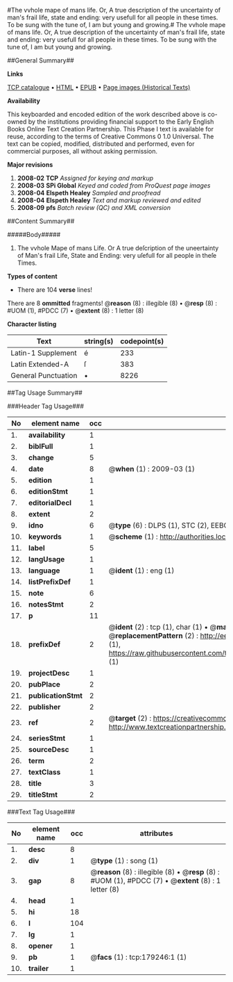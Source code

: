 #The vvhole mape of mans life. Or, A true description of the uncertainty of man's frail life, state and ending: very usefull for all people in these times. To be sung with the tune of, I am but young and growing.#
The vvhole mape of mans life. Or, A true description of the uncertainty of man's frail life, state and ending: very usefull for all people in these times. To be sung with the tune of, I am but young and growing.

##General Summary##

**Links**

[TCP catalogue](http://www.ota.ox.ac.uk/tcp/)  • 
[HTML](http://tei.it.ox.ac.uk/tcp/Texts-HTML/free/B06/B06575.html)  • 
[EPUB](http://tei.it.ox.ac.uk/tcp/Texts-EPUB/free/B06/B06575.epub) • 
[Page images (Historical Texts)](https://data.historicaltexts.jisc.ac.uk/view?pubId=eebo-52529366e&pageId=eebo-52529366e-179246-1)

**Availability**

This keyboarded and encoded edition of the
	       work described above is co-owned by the institutions
	       providing financial support to the Early English Books
	       Online Text Creation Partnership. This Phase I text is
	       available for reuse, according to the terms of Creative
	       Commons 0 1.0 Universal. The text can be copied,
	       modified, distributed and performed, even for
	       commercial purposes, all without asking permission.

**Major revisions**

1. __2008-02__ __TCP__ *Assigned for keying and markup*
1. __2008-03__ __SPi Global__ *Keyed and coded from ProQuest page images*
1. __2008-04__ __Elspeth Healey__ *Sampled and proofread*
1. __2008-04__ __Elspeth Healey__ *Text and markup reviewed and edited*
1. __2008-09__ __pfs__ *Batch review (QC) and XML conversion*

##Content Summary##

#####Body#####

1. The vvhole Mape of mans Life. Or A true deſcription of the uneertainty of Man's frail Life, State and Ending: very uſefull for all people in theſe Times.

**Types of content**

  * There are 104 **verse** lines!

There are 8 **ommitted** fragments! 
 @__reason__ (8) : illegible (8)  •  @__resp__ (8) : #UOM (1), #PDCC (7)  •  @__extent__ (8) : 1 letter (8)

**Character listing**


|Text|string(s)|codepoint(s)|
|---|---|---|
|Latin-1 Supplement|é|233|
|Latin Extended-A|ſ|383|
|General Punctuation|•|8226|

##Tag Usage Summary##

###Header Tag Usage###

|No|element name|occ|attributes|
|---|---|---|---|
|1.|__availability__|1||
|2.|__biblFull__|1||
|3.|__change__|5||
|4.|__date__|8| @__when__ (1) : 2009-03 (1)|
|5.|__edition__|1||
|6.|__editionStmt__|1||
|7.|__editorialDecl__|1||
|8.|__extent__|2||
|9.|__idno__|6| @__type__ (6) : DLPS (1), STC (2), EEBO-CITATION (1), OCLC (1), VID (1)|
|10.|__keywords__|1| @__scheme__ (1) : http://authorities.loc.gov/ (1)|
|11.|__label__|5||
|12.|__langUsage__|1||
|13.|__language__|1| @__ident__ (1) : eng (1)|
|14.|__listPrefixDef__|1||
|15.|__note__|6||
|16.|__notesStmt__|2||
|17.|__p__|11||
|18.|__prefixDef__|2| @__ident__ (2) : tcp (1), char (1)  •  @__matchPattern__ (2) : ([0-9\-]+):([0-9IVX]+) (1), (.+) (1)  •  @__replacementPattern__ (2) : http://eebo.chadwyck.com/downloadtiff?vid=$1&page=$2 (1), https://raw.githubusercontent.com/textcreationpartnership/Texts/master/tcpchars.xml#$1 (1)|
|19.|__projectDesc__|1||
|20.|__pubPlace__|2||
|21.|__publicationStmt__|2||
|22.|__publisher__|2||
|23.|__ref__|2| @__target__ (2) : https://creativecommons.org/publicdomain/zero/1.0/ (1), http://www.textcreationpartnership.org/docs/. (1)|
|24.|__seriesStmt__|1||
|25.|__sourceDesc__|1||
|26.|__term__|2||
|27.|__textClass__|1||
|28.|__title__|3||
|29.|__titleStmt__|2||


###Text Tag Usage###

|No|element name|occ|attributes|
|---|---|---|---|
|1.|__desc__|8||
|2.|__div__|1| @__type__ (1) : song (1)|
|3.|__gap__|8| @__reason__ (8) : illegible (8)  •  @__resp__ (8) : #UOM (1), #PDCC (7)  •  @__extent__ (8) : 1 letter (8)|
|4.|__head__|1||
|5.|__hi__|18||
|6.|__l__|104||
|7.|__lg__|1||
|8.|__opener__|1||
|9.|__pb__|1| @__facs__ (1) : tcp:179246:1 (1)|
|10.|__trailer__|1||
